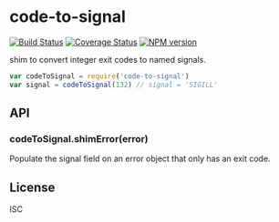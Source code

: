 # code-to-signal

[![Build Status](https://travis-ci.org/bcoe/code-to-signal.png)](https://travis-ci.org/bcoe/code-to-signal)
[![Coverage Status](https://coveralls.io/repos/bcoe/code-to-signal/badge.svg?branch=master)](https://coveralls.io/r/bcoe/code-to-signal?branch=master)
[![NPM version](https://img.shields.io/npm/v/code-to-signal.svg)](https://www.npmjs.com/package/code-to-signal)

shim to convert integer exit codes to named signals.

```js
var codeToSignal = require('code-to-signal')
var signal = codeToSignal(132) // signal = 'SIGILL'
```

## API

### codeToSignal.shimError(error)

Populate the signal field on an error object that only has
an exit code.

## License

ISC
